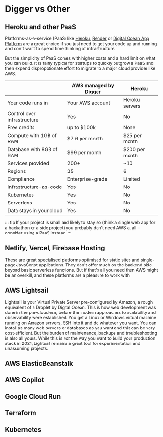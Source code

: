 # Digger vs Other
## Heroku and other PaaS
Platforms-as-a-service (PaaS) like [Heroku](https://heroku.com), [Render](https://render.com) or [Digital Ocean App Platform](https://www.digitalocean.com/products/app-platform) are a great choice if you just need to get your code up and running and don't want to spend time thinking of infrastructure.

But the simplicity of PaaS comes with higher costs and a hard limit on what you can build. It is fairly typical for startups to quickly outgrow a PaaS and then expend dispropotionate effort to migrate to a major cloud provider like AWS.

|                             | AWS managed by Digger   | Heroku            |
| --------------------------- | ----------------------- | ----------------- |
| Your code runs in           | Your AWS account        | Heroku servers    |
| Control over infrastructure | Yes                     | No                |
| Free credits                | up to $100k             | None              |
| Compute with 1GB of RAM     | $7.6 per month          | $25 per month     |
| Database with 8GB of RAM    | $99 per month           | $200 per month    |
| Services provided           | 200+                    | ~10               |
| Regions                     | 25                      | 6                 |
| Compliance                  | Enterprise-grade        | Limited           |
| Infrastructure-as-code      | Yes                     | No                |
| Kubernetes                  | Yes                     | No                |
| Serverless                  | Yes                     | No                |
| Data stays in your cloud    | Yes                     | No                |

::: tip
If your project is small and likely to stay so (think a single web app for a hackathon or a side project) you probably don't need AWS at all – consider using a PaaS instead.
:::

## Netlify, Vercel, Firebase Hosting 
These are great specialised platforms optimised for static sites and single-page JavaScript applications.
They don't offer much on the backend side beyond basic serverless functions.
But if that's all you need then AWS might be an overkill, and these platforms are a pleasure to work with!

## AWS Lightsail
Lightsail is your Virtual Private Server pre-configured by Amazon, a rough equivalent of a Droplet by Digital Ocean. This is how web development was done in the pre-cloud era, before the modern approaches to scalability and observability were established. You get a Linux or Windows virtual machine running on Amazon servers, SSH into it and do whatever you want. You can install as many web servers or databases as you want and this can be very cost-efficient. But the burden of maintenance, backups and troubleshooting is also all yours. While this is *not* the way you want to build your production stack in 2021, Lightsail remains a great tool for experimentation and unassuming projects.  


## AWS ElasticBeanstalk
## AWS Copilot
## Google Cloud Run
## Terraform
## Kubernetes